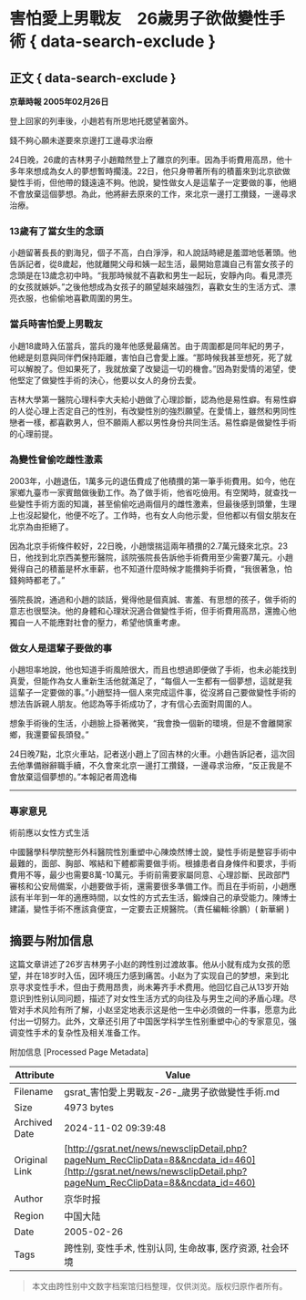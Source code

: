 # 害怕愛上男戰友　26歲男子欲做變性手術 { data-search-exclude }

## 正文 { data-search-exclude }
**京華時報 2005年02月26日**

登上回家的列車後，小趙若有所思地托腮望著窗外。

錢不夠心願未遂要來京邊打工邊尋求治療

24日晚，26歲的吉林男子小趙黯然登上了離京的列車。因為手術費用高昂，他十多年來想成為女人的夢想暫時擱淺。22日，他只身帶著所有的積蓄來到北京欲做變性手術，但他帶的錢遠遠不夠。他說，變性做女人是這輩子一定要做的事，他絕不會放棄這個夢想。為此，他將辭去原來的工作，來北京一邊打工攢錢，一邊尋求治療。

### 13歲有了當女生的念頭

小趙留著長長的劉海兒，個子不高，白白淨淨，和人說話時總是羞澀地低著頭。他告訴記者，從8歲起，他就離開父母和姨一起生活，最開始意識自己有當女孩子的念頭是在13歲念初中時。“我那時候就不喜歡和男生一起玩，安靜內向。看見漂亮的女孩就嫉妒。”之後他想成為女孩子的願望越來越強烈，喜歡女生的生活方式、漂亮衣服，也偷偷地喜歡周圍的男生。

### 當兵時害怕愛上男戰友

小趙18歲時入伍當兵，當兵的幾年他感覺最痛苦。由于周圍都是同年紀的男子，他總是刻意與同伴們保持距離，害怕自己會愛上誰。“那時候我甚至想死，死了就可以解脫了。但如果死了，我就放棄了改變這一切的機會。”因為對愛情的渴望，使他堅定了做變性手術的決心，他要以女人的身份去愛。

吉林大學第一醫院心理科李大夫給小趙做了心理診斷，認為他是易性癖。有易性癖的人從心理上否定自己的性別，有改變性別的強烈願望。在愛情上，雖然和男同性戀者一樣，都喜歡男人，但不願兩人都以男性身份共同生活。易性癖是做變性手術的心理前提。

### 為變性曾偷吃雌性激素

2003年，小趙退伍，1萬多元的退伍費成了他積攢的第一筆手術費用。如今，他在家鄉九臺市一家賓館做後勤工作。為了做手術，他省吃儉用。有空閑時，就查找一些變性手術方面的知識，甚至偷偷吃過兩個月的雌性激素，但最後感到頭暈，生理上也沒起變化，他便不吃了。工作時，也有女人向他示愛，但他都以有個女朋友在北京為由拒絕了。

因為北京手術條件較好，22日晚，小趙懷揣這兩年積攢的2.7萬元錢來北京。23日，他找到北京西美整形醫院，該院張院長告訴他手術費用至少需要7萬元。小趙覺得自己的積蓄是杯水車薪，也不知道什麼時候才能攢夠手術費，“我很著急，怕錢夠時都老了。”

張院長說，通過和小趙的談話，覺得他是個真誠、害羞、有思想的孩子，做手術的意志也很堅決。他的身體和心理狀況適合做變性手術，但手術費用高昂，還擔心他獨自一人不能應對社會的壓力，希望他慎重考慮。

### 做女人是這輩子要做的事

小趙坦率地說，他也知道手術風險很大，而且也想過即便做了手術，也未必能找到真愛，但能作為女人重新生活他就滿足了，“每個人一生都有一個夢想，這就是我這輩子一定要做的事。”小趙堅持一個人來完成這件事，從沒將自己要做變性手術的想法告訴親人朋友。他認為等手術成功了，才有信心去面對周圍的人。

想象手術後的生活，小趙臉上掛著微笑，“我會換一個新的環境，但是不會離開家鄉，我還要留長頭發。”

24日晚7點，北京火車站，記者送小趙上了回吉林的火車。小趙告訴記者，這次回去他準備辦辭職手續，不久會來北京一邊打工攢錢，一邊尋求治療，“反正我是不會放棄這個夢想的。”本報記者周逸梅

---

### 專家意見

術前應以女性方式生活

中國醫學科學院整形外科醫院性別重塑中心陳煥然博士說，變性手術是整容手術中最難的，面部、胸部、喉結和下體都需要做手術。根據患者自身條件和要求，手術費用不等，最少也需要8萬-10萬元。手術前需要家屬同意、心理診斷、民政部門審核和公安局備案，小趙要做手術，還需要很多準備工作。而且在手術前，小趙應該有半年到一年的適應時間，以女性的方式去生活，鍛煉自己的承受能力。陳博士建議，變性手術不應該貪便宜，一定要去正規醫院。（責任編輯:徐鵬）( 新華網 )

## 摘要与附加信息

<!-- tcd_abstract -->
这篇文章讲述了26岁吉林男子小赵的跨性别过渡故事。他从小就有成为女孩的愿望，并在18岁时入伍，因环境压力感到痛苦。小赵为了实现自己的梦想，来到北京寻求变性手术，但由于费用昂贵，尚未筹齐手术费用。他回忆自己从13岁开始意识到性别认同问题，描述了对女性生活方式的向往及与男生之间的矛盾心理。尽管对手术风险有所了解，小赵坚定地表示这是他一生中必须做的一件事，愿意为此付出一切努力。此外，文章还引用了中国医学科学生性别重塑中心的专家意见，强调变性手术的复杂性及相关准备工作。
<!-- tcd_abstract_end -->

附加信息 [Processed Page Metadata]

| Attribute       | Value                                  |
|-----------------|----------------------------------------|
| Filename        | gsrat_害怕愛上男戰友-_26_-_歲男子欲做變性手術.md                             |
| Size            | 4973 bytes                           |
| Archived Date   | 2024-11-02 09:39:48                             |
| Original Link   | [http://gsrat.net/news/newsclipDetail.php?pageNum_RecClipData=8&&ncdata_id=460](http://gsrat.net/news/newsclipDetail.php?pageNum_RecClipData=8&&ncdata_id=460)                       |
| Author          | 京华时报                               |
| Region          | 中国大陆                               |
| Date            | 2005-02-26                                 |
| Tags            | 跨性别, 变性手术, 性别认同, 生命故事, 医疗资源, 社会环境                                 |
>
> 本文由跨性别中文数字档案馆归档整理，仅供浏览。版权归原作者所有。
>
